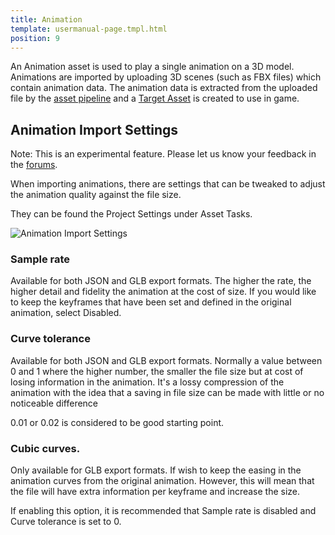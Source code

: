```yaml
---
title: Animation
template: usermanual-page.tmpl.html
position: 9
---
```


An Animation asset is used to play a single animation on a 3D model. Animations are imported by uploading 3D scenes (such as FBX files) which contain animation data. The animation data is extracted from the uploaded file by the [asset pipeline][asset_pipeline] and a [Target Asset][target_asset] is created to use in game.

## Animation Import Settings

<div class="alert alert-info">
Note: This is an experimental feature. Please let us know your feedback in the <a href="http://forum.playcanvas.com/" target="_blank">forums</a>.
</div>

When importing animations, there are settings that can be tweaked to adjust the animation quality against the file size.

They can be found the Project Settings under Asset Tasks.

![Animation Import Settings][animation_import_settings]

### Sample rate

Available for both JSON and GLB export formats. The higher the rate, the higher detail and fidelity the animation at the cost of size. If you would like to keep the keyframes that have been set and defined in the original animation, select Disabled.

### Curve tolerance

Available for both JSON and GLB export formats. Normally a value between 0 and 1 where the higher number, the smaller the file size but at cost of losing information in the animation. It's a lossy compression of the animation with the idea that a saving in file size can be made with little or no noticeable difference

0.01 or 0.02 is considered to be good starting point.

### Cubic curves.

Only available for GLB export formats. If wish to keep the easing in the animation curves from the original animation. However, this will mean that the file will have extra information per keyframe and increase the size.

If enabling this option, it is recommended that Sample rate is disabled and Curve tolerance is set to 0.

[asset_pipeline]: /user-manual/glossary#asset_pipeline
[target_asset]: /user-manual/glossary#target_asset
[animation_import_settings]: /images/user-manual/assets/animation/animation-import-settings.png
